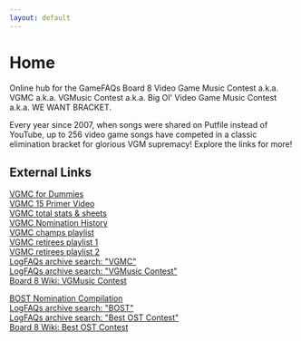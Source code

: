 ```yaml
---
layout: default
---
```


# Home

Online hub for the GameFAQs Board 8 Video Game Music Contest a.k.a. VGMC a.k.a. VGMusic Contest a.k.a. Big Ol' Video Game Music Contest a.k.a. WE WANT BRACKET.

Every year since 2007, when songs were shared on Putfile instead of YouTube, up to 256 video game songs have competed in a classic elimination bracket for glorious VGM supremacy! Explore the links for more!

## External Links

[VGMC for Dummies](https://docs.google.com/document/d/1z3L461h7kTwS27Pr2rIRlWcNJv3HdZS9VhQ7kbwu1UU)\
[VGMC 15 Primer Video](https://www.youtube.com/watch?v=zqUADAakOnE)\
[VGMC total stats & sheets](https://docs.google.com/spreadsheets/d/1K1XdLWiUKB2kX99qYBgnRbLU_sCz4dvZSByKKJHCT6o/edit#gid=961273194)\
[VGMC Nomination History](https://docs.google.com/spreadsheets/d/1qZxAoO6iaKSFj3CpMhx9F9Gs8hCa0zRI8oclVObxEhI)\
[VGMC champs playlist](https://www.youtube.com/playlist?list=PLW9O9mntH1RElFQnUIoUjxk4_bi-uLbVQ)\
[VGMC retirees playlist 1](https://www.youtube.com/playlist?list=PLtm-5nTauRmH9-omKRQf_FQI6GEE84aTu)\
[VGMC retirees playlist 2](https://www.youtube.com/playlist?list=PLtm-5nTauRmE4iHlAGmEBHXDf3Hs9T0zP)\
[LogFAQs archive search: "VGMC"](https://www.logfaqs.com/board.php?search=vgmc&id=1)\
[LogFAQs archive search: "VGMusic Contest"](https://www.logfaqs.com/board.php?search=vgmusic+contest&id=1)\
[Board 8 Wiki: VGMusic Contest](https://board8.fandom.com/wiki/VGMusic_Contest)

[BOST Nomination Compilation](https://docs.google.com/spreadsheets/d/1TqxYsxxM46VgYKsRgFvUoUQljHTkCSAK2l50lDC3MBg)\
[LogFAQs archive search: "BOST"](https://www.logfaqs.com/board.php?search=bost&id=1)\
[LogFAQs archive search: "Best OST Contest"](https://www.logfaqs.com/board.php?search=best+ost+contest&id=1)\
[Board 8 Wiki: Best OST Contest](https://board8.fandom.com/wiki/Best_OST_Contest)